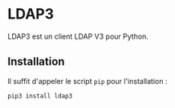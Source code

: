 # LDAP3

LDAP3 est un client LDAP V3 pour Python.

## Installation

Il suffit d'appeler le script `pip` pour l'installation :

```
pip3 install ldap3
```